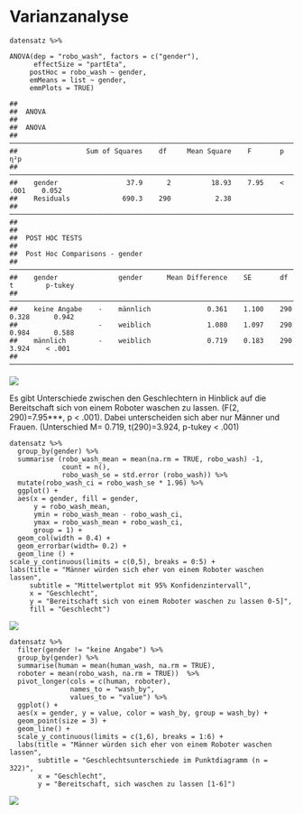 Varianzanalyse
==============

    datensatz %>%

    ANOVA(dep = "robo_wash", factors = c("gender"), 
          effectSize = "partEta",
         postHoc = robo_wash ~ gender,
         emMeans = list ~ gender,
         emmPlots = TRUE)

    ## 
    ##  ANOVA
    ## 
    ##  ANOVA                                                                            
    ##  ──────────────────────────────────────────────────────────────────────────────── 
    ##                 Sum of Squares    df     Mean Square    F       p         η²p     
    ##  ──────────────────────────────────────────────────────────────────────────────── 
    ##    gender                 37.9      2          18.93    7.95    < .001    0.052   
    ##    Residuals             690.3    290           2.38                              
    ##  ──────────────────────────────────────────────────────────────────────────────── 
    ## 
    ## 
    ##  POST HOC TESTS
    ## 
    ##  Post Hoc Comparisons - gender                                                            
    ##  ──────────────────────────────────────────────────────────────────────────────────────── 
    ##    gender               gender      Mean Difference    SE       df     t        p-tukey   
    ##  ──────────────────────────────────────────────────────────────────────────────────────── 
    ##    keine Angabe    -    männlich              0.361    1.100    290    0.328      0.942   
    ##                    -    weiblich              1.080    1.097    290    0.984      0.588   
    ##    männlich        -    weiblich              0.719    0.183    290    3.924    < .001   
    ##  ────────────────────────────────────────────────────────────────────────────────────────

![](DiagrammJillKöster_files/figure-markdown_strict/ANOVA-1.png)

Es gibt Unterschiede zwischen den Geschlechtern in Hinblick auf die
Bereitschaft sich von einem Roboter waschen zu lassen. (F(2,
290)=7.95\*\*\*, p &lt; .001). Dabei unterscheiden sich aber nur Männer
und Frauen. (Unterschied M= 0.719, t(290)=3.924, p-tukey &lt; .001)

    datensatz %>%
      group_by(gender) %>%
      summarise (robo_wash_mean = mean(na.rm = TRUE, robo_wash) -1,
                 count = n(),
                 robo_wash_se = std.error (robo_wash)) %>%
      mutate(robo_wash_ci = robo_wash_se * 1.96) %>%
      ggplot() +
      aes(x = gender, fill = gender,
          y = robo_wash_mean,
          ymin = robo_wash_mean - robo_wash_ci,
          ymax = robo_wash_mean + robo_wash_ci,
          group = 1) +
      geom_col(width = 0.4) +
      geom_errorbar(width= 0.2) +
      geom_line () +
    scale_y_continuous(limits = c(0,5), breaks = 0:5) +
    labs(title = "Männer würden sich eher von einem Roboter waschen lassen",
         subtitle = "Mittelwertplot mit 95% Konfidenzintervall",
         x = "Geschlecht",
         y = "Bereitschaft sich von einem Roboter waschen zu lassen 0-5]",
         fill = "Geschlecht")

![](DiagrammJillKöster_files/figure-markdown_strict/unnamed-chunk-1-1.png)

    datensatz %>% 
      filter(gender != "keine Angabe") %>%
      group_by(gender) %>%
      summarise(human = mean(human_wash, na.rm = TRUE),
      roboter = mean(robo_wash, na.rm = TRUE))  %>%
      pivot_longer(cols = c(human, roboter),
                   names_to = "wash_by",
                   values_to = "value") %>%
      ggplot() +
      aes(x = gender, y = value, color = wash_by, group = wash_by) +
      geom_point(size = 3) +
      geom_line() +
      scale_y_continuous(limits = c(1,6), breaks = 1:6) +
      labs(title = "Männer würden sich eher von einem Roboter waschen lassen",
           subtitle = "Geschlechtsunterschiede im Punktdiagramm (n = 322)",
           x = "Geschlecht",
           y = "Bereitschaft, sich waschen zu lassen [1-6]")

![](DiagrammJillKöster_files/figure-markdown_strict/MANOVA-1.png)
